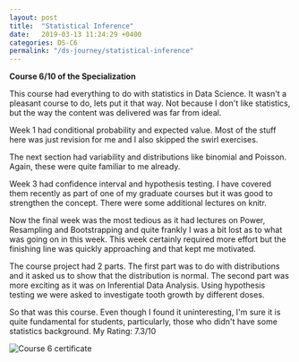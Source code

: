 ```yaml
---
layout: post
title:  "Statistical Inference"
date:   2019-03-13 11:24:29 +0400
categories: DS-C6
permalink: "/ds-journey/statistical-inference"
---
```


**Course 6/10 of the Specialization**

This course had everything to do with statistics in Data Science. It wasn't a pleasant course to do, lets put it that way. Not because I don't like statistics, but the way the content was delivered was far from ideal.

Week 1 had conditional probability and expected value. Most of the stuff here was just revision for me and I also skipped the swirl exercises.

The next section had variability and distributions like binomial and Poisson. Again, these were quite familiar to me already. 

Week 3 had confidence interval and hypothesis testing. I have covered them recently as part of one of my graduate courses but it was good to strengthen the concept. There were some additional lectures on knitr.

Now the final week was the most tedious as it had lectures on Power, Resampling and Bootstrapping and quite frankly I was a bit lost as to what was going on in this week. This week certainly required more effort but the finishing line was quickly approaching and that kept me motivated.

The course project had 2 parts. The first part was to do with distributions and it asked us to show that the distribution is normal. The second part was more exciting as it was on Inferential Data Analysis. Using hypothesis testing we were asked to investigate tooth growth by different doses. 

So that was this course. Even though I found it uninteresting, I'm sure it is quite fundamental for students, particularly, those who didn't have some statistics background. 
My Rating: 7.3/10

![Course 6 certificate]({{site.url}}{{site.baseurl}}/images/6.png)
